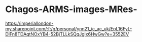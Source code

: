 # Chagos-ARMS-images-MRes-

https://imperiallondon-my.sharepoint.com/:f:/g/personal/ynn21_ic_ac_uk/EpL16FyL-DlFn8TDAqtNOxYB4-52BjTLLkSQqJgIx6HwGw?e=3552EV
